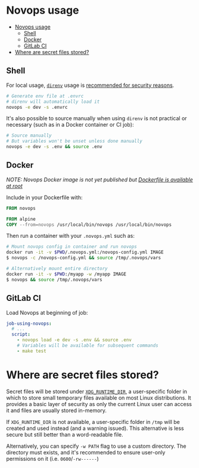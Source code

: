# Novops usage

- [Novops usage](#novops-usage)
  - [Shell](#shell)
  - [Docker](#docker)
  - [GitLab CI](#gitlab-ci)
- [Where are secret files stored?](#where-are-secret-files-stored)
  
## Shell

For local usage, [`direnv`](https://direnv.net/) usage is [recommended for security reasons](./novops-direnv.md). 

```sh
# Generate env file at .envrc
# direnv will automatically load it
novops -e dev -s .envrc
```

It's also possible to source manually when using `direnv` is not practical or necessary (such as in a Docker container or CI job):

```sh
# Source manually
# But variables won't be unset unless done manually
novops -e dev -s .env && source .env
```

## Docker

_NOTE: Novops Docker image is not yet published but [Dockerfile is available at root](../Dockerfile)_

Include in your Dockerfile with:

```Dockerfile
FROM novops

FROM alpine
COPY --from=novops /usr/local/bin/novops /usr/local/bin/novops
```

Then run a container with your `.novops.yml` such as:

```sh
# Mount novops config in container and run novops
docker run -it -v $PWD/.novops.yml:/novops-config.yml IMAGE
$ novops -c /novops-config.yml && source /tmp/.novops/vars

# Alternatively mount entire directory
docker run -it -v $PWD:/myapp -w /myapp IMAGE
$ novops && source /tmp/.novops/vars
```

## GitLab CI

Load Novops at beginning of job:

```yaml
job-using-novops:
  # ...
  script:
    - novops load -e dev -s .env && source .env
    # Variables will be available for subsequent commands
    - make test 
```

# Where are secret files stored?

Secret files will be stored under [`XDG_RUNTIME_DIR`](https://askubuntu.com/questions/872792/what-is-xdg-runtime-dir), a user-specific folder in which to store small temporary files available on most Linux distributions. It provides a basic layer of security as only the current Linux user can access it and files are usually stored in-memory. 

If `XDG_RUNTIME_DIR` is not available, a user-specific folder in `/tmp` will be created and used instead (and a warning issued). This alternative is less secure but still better than a word-readable file. 

Alternatively, you can specify `-w PATH` flag to use a custom directory. The directory must exists, and it's recommended to ensure user-only permissions on it (i.e. `0600`/`-rw------`)